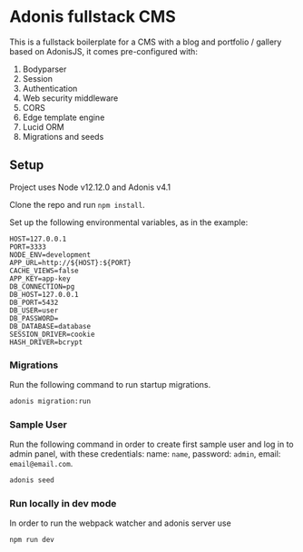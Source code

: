 # Adonis fullstack CMS

This is a fullstack boilerplate for a CMS with a blog and portfolio / gallery based on AdonisJS, it comes pre-configured with:

1. Bodyparser
2. Session
3. Authentication
4. Web security middleware
5. CORS
6. Edge template engine
7. Lucid ORM
8. Migrations and seeds

## Setup

Project uses Node v12.12.0 and Adonis v4.1

Clone the repo and run `npm install`.

Set up the following environmental variables, as in the example:

```
HOST=127.0.0.1
PORT=3333
NODE_ENV=development
APP_URL=http://${HOST}:${PORT}
CACHE_VIEWS=false
APP_KEY=app-key
DB_CONNECTION=pg
DB_HOST=127.0.0.1
DB_PORT=5432
DB_USER=user
DB_PASSWORD=
DB_DATABASE=database
SESSION_DRIVER=cookie
HASH_DRIVER=bcrypt
```



### Migrations

Run the following command to run startup migrations.

```bash
adonis migration:run
```


### Sample User

Run the following command in order to create first sample user and log in to admin panel, with these credentials:
name: `name`, password: `admin`, email: `email@email.com`.

```bash
adonis seed
```

### Run locally in dev mode

In order to run the webpack watcher and adonis server use 
```bash
npm run dev
```
